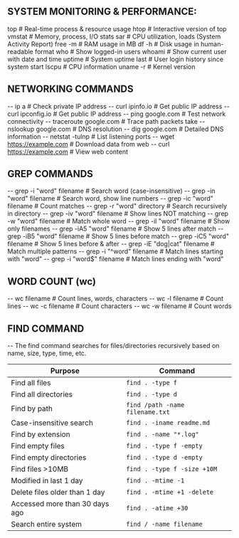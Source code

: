 SYSTEM MONITORING & PERFORMANCE:
 ---------------------------------


   top          # Real-time process & resource usage
   htop         # Interactive version of top
   vmstat       # Memory, process, I/O stats
   sar          # CPU utilization, loads (System Activity Report)
   free -m      # RAM usage in MB
   df -h        # Disk usage in human-readable format
   who          # Show logged-in users
   whoami       # Show current user with date and time
   uptime       # System uptime
   last         # User login history since system start
   lscpu        # CPU information
   uname -r     # Kernel version

NETWORKING COMMANDS
-------------------

-- ip a                  # Check private IP address
-- curl ipinfo.io        # Get public IP address
-- curl ipconfig.io      # Get public IP address
-- ping google.com       # Test network connectivity
-- traceroute google.com # Trace path packets take
-- nslookup google.com   # DNS resolution
-- dig google.com        # Detailed DNS information
-- netstat -tulnp        # List listening ports
-- wget https://example.com # Download data from web
-- curl https://example.com # View web content

GREP COMMANDS
-------------

-- grep -i "word" filename       # Search word (case-insensitive)
-- grep -in "word" filename      # Search word, show line numbers
-- grep -ic "word" filename      # Count matches
-- grep -r "word" directory      # Search recursively in directory
-- grep -iv "word" filename      # Show lines NOT matching
-- grep -w "word" filename       # Match whole word
-- grep -il "word" filename      # Show only filenames
-- grep -iA5 "word" filename     # Show 5 lines after match
-- grep -iB5 "word" filename     # Show 5 lines before match
-- grep -iC5 "word" filename     # Show 5 lines before & after
-- grep -iE "dog|cat" filename   # Match multiple patterns
-- grep -i "^word" filename      # Match lines starting with "word"
-- grep -i "word$" filename      # Match lines ending with "word"


WORD COUNT (wc)
---------------
-- wc filename    # Count lines, words, characters
-- wc -l filename # Count lines
-- wc -c filename # Count characters
-- wc -w filename # Count words


FIND COMMAND
-------------

-- The find command searches for files/directories recursively based on name, size, type, time, etc.

| Purpose                        | Command                         |
| ------------------------------ | ------------------------------- |
| Find all files                 | `find . -type f`                |
| Find all directories           | `find . -type d`                |
| Find by path                   | `find /path -name filename.txt` |
| Case-insensitive search        | `find . -iname readme.md`       |
| Find by extension              | `find . -name "*.log"`          |
| Find empty files               | `find . -type f -empty`         |
| Find empty directories         | `find . -type d -empty`         |
| Find files >10MB               | `find . -type f -size +10M`     |
| Modified in last 1 day         | `find . -mtime -1`              |
| Delete files older than 1 day  | `find . -mtime +1 -delete`      |
| Accessed more than 30 days ago | `find . -atime +30`             |
| Search entire system           | `find / -name filename`         |
